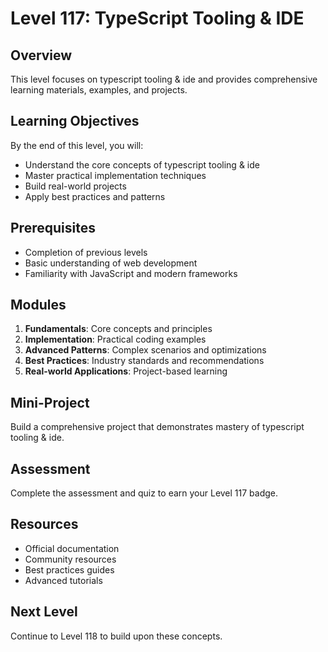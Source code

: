 # Level 117: TypeScript Tooling & IDE

## Overview
This level focuses on typescript tooling & ide and provides comprehensive learning materials, examples, and projects.

## Learning Objectives
By the end of this level, you will:
- Understand the core concepts of typescript tooling & ide
- Master practical implementation techniques
- Build real-world projects
- Apply best practices and patterns

## Prerequisites
- Completion of previous levels
- Basic understanding of web development
- Familiarity with JavaScript and modern frameworks

## Modules
1. **Fundamentals**: Core concepts and principles
2. **Implementation**: Practical coding examples
3. **Advanced Patterns**: Complex scenarios and optimizations
4. **Best Practices**: Industry standards and recommendations
5. **Real-world Applications**: Project-based learning

## Mini-Project
Build a comprehensive project that demonstrates mastery of typescript tooling & ide.

## Assessment
Complete the assessment and quiz to earn your Level 117 badge.

## Resources
- Official documentation
- Community resources
- Best practices guides
- Advanced tutorials

## Next Level
Continue to Level 118 to build upon these concepts.

